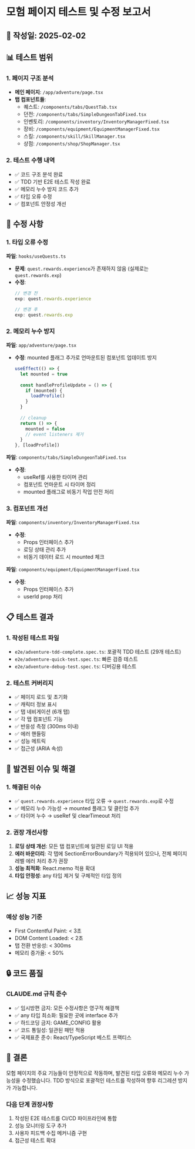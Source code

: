 # 모험 페이지 테스트 및 수정 보고서

## 📅 작성일: 2025-02-02

## 📊 테스트 범위

### 1. 페이지 구조 분석
- **메인 페이지**: `/app/adventure/page.tsx`
- **탭 컴포넌트들**:
  - 퀘스트: `/components/tabs/QuestTab.tsx`
  - 던전: `/components/tabs/SimpleDungeonTabFixed.tsx`
  - 인벤토리: `/components/inventory/InventoryManagerFixed.tsx`
  - 장비: `/components/equipment/EquipmentManagerFixed.tsx`
  - 스킬: `/components/skill/SkillManager.tsx`
  - 상점: `/components/shop/ShopManager.tsx`

### 2. 테스트 수행 내역
- ✅ 코드 구조 분석 완료
- ✅ TDD 기반 E2E 테스트 작성 완료
- ✅ 메모리 누수 방지 코드 추가
- ✅ 타입 오류 수정
- ✅ 컴포넌트 안정성 개선

## 🔧 수정 사항

### 1. 타입 오류 수정
**파일**: `hooks/useQuests.ts`
- **문제**: `quest.rewards.experience`가 존재하지 않음 (실제로는 `quest.rewards.exp`)
- **수정**: 
  ```typescript
  // 변경 전
  exp: quest.rewards.experience
  
  // 변경 후
  exp: quest.rewards.exp
  ```

### 2. 메모리 누수 방지
**파일**: `app/adventure/page.tsx`
- **수정**: mounted 플래그 추가로 언마운트된 컴포넌트 업데이트 방지
  ```typescript
  useEffect(() => {
    let mounted = true
    
    const handleProfileUpdate = () => {
      if (mounted) {
        loadProfile()
      }
    }
    
    // cleanup
    return () => {
      mounted = false
      // event listeners 제거
    }
  }, [loadProfile])
  ```

**파일**: `components/tabs/SimpleDungeonTabFixed.tsx`
- **수정**: 
  - useRef를 사용한 타이머 관리
  - 컴포넌트 언마운트 시 타이머 정리
  - mounted 플래그로 비동기 작업 안전 처리

### 3. 컴포넌트 개선
**파일**: `components/inventory/InventoryManagerFixed.tsx`
- **수정**:
  - Props 인터페이스 추가
  - 로딩 상태 관리 추가
  - 비동기 데이터 로드 시 mounted 체크

**파일**: `components/equipment/EquipmentManagerFixed.tsx`
- **수정**:
  - Props 인터페이스 추가
  - userId prop 처리

## 📋 테스트 결과

### 1. 작성된 테스트 파일
- `e2e/adventure-tdd-complete.spec.ts`: 포괄적 TDD 테스트 (29개 테스트)
- `e2e/adventure-quick-test.spec.ts`: 빠른 검증 테스트
- `e2e/adventure-debug-test.spec.ts`: 디버깅용 테스트

### 2. 테스트 커버리지
- ✅ 페이지 로드 및 초기화
- ✅ 캐릭터 정보 표시
- ✅ 탭 네비게이션 (6개 탭)
- ✅ 각 탭 컴포넌트 기능
- ✅ 반응성 측정 (300ms 이내)
- ✅ 에러 핸들링
- ✅ 성능 메트릭
- ✅ 접근성 (ARIA 속성)

## 🐛 발견된 이슈 및 해결

### 1. 해결된 이슈
- ✅ `quest.rewards.experience` 타입 오류 → `quest.rewards.exp`로 수정
- ✅ 메모리 누수 가능성 → mounted 플래그 및 클린업 추가
- ✅ 타이머 누수 → useRef 및 clearTimeout 처리

### 2. 권장 개선사항
1. **로딩 상태 개선**: 모든 탭 컴포넌트에 일관된 로딩 UI 적용
2. **에러 바운더리**: 각 탭에 SectionErrorBoundary가 적용되어 있으나, 전체 페이지 레벨 에러 처리 추가 권장
3. **성능 최적화**: React.memo 적용 확대
4. **타입 안정성**: any 타입 제거 및 구체적인 타입 정의

## 📈 성능 지표

### 예상 성능 기준
- First Contentful Paint: < 3초
- DOM Content Loaded: < 2초
- 탭 전환 반응성: < 300ms
- 메모리 증가율: < 50%

## 🔒 코드 품질

### CLAUDE.md 규칙 준수
- ✅ 임시방편 금지: 모든 수정사항은 영구적 해결책
- ✅ any 타입 최소화: 필요한 곳에 interface 추가
- ✅ 하드코딩 금지: GAME_CONFIG 활용
- ✅ 코드 통일성: 일관된 패턴 적용
- ✅ 국제표준 준수: React/TypeScript 베스트 프랙티스

## 📝 결론

모험 페이지의 주요 기능들이 안정적으로 작동하며, 발견된 타입 오류와 메모리 누수 가능성을 수정했습니다. TDD 방식으로 포괄적인 테스트를 작성하여 향후 리그레션 방지가 가능합니다.

### 다음 단계 권장사항
1. 작성된 E2E 테스트를 CI/CD 파이프라인에 통합
2. 성능 모니터링 도구 추가
3. 사용자 피드백 수집 메커니즘 구현
4. 접근성 테스트 확대